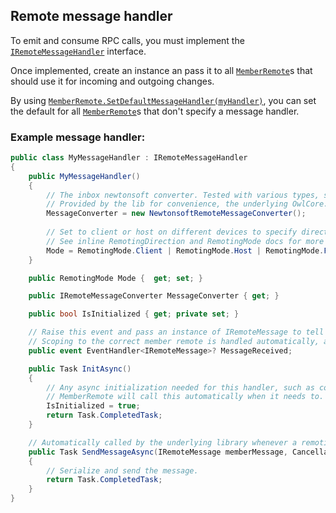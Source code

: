 ## Remote message handler

To emit and consume RPC calls, you must implement the [`IRemoteMessageHandler`](../../api/OwlCore.Remoting.Transfer.IRemoteMessageHandler.yml) interface.

Once implemented, create an instance an pass it to all [`MemberRemote`](/member-remote.md)s that should use it for incoming and outgoing changes.

By using [`MemberRemote.SetDefaultMessageHandler(myHandler)`](../../api/OwlCore.Remoting.MemberRemote.yml#OwlCore_Remoting_MemberRemote_SetDefaultMessageHandler_OwlCore_Remoting_Transfer_IRemoteMessageHandler_), you can set the default for all [`MemberRemote`](/member-remote.md)s that don't specify a message handler.

### Example message handler:

```csharp
public class MyMessageHandler : IRemoteMessageHandler
{
    public MyMessageHandler()
    {
        // The inbox newtonsoft converter. Tested with various types, structs, primitives, classes and more.
        // Provided by the lib for convenience, the underlying OwlCore.Remoting system doesn't use this property.
        MessageConverter = new NewtonsoftRemoteMessageConverter();
        
        // Set to client or host on different devices to specify direction for one-way remoting.
        // See inline RemotingDirection and RemotingMode docs for more info.
        Mode = RemotingMode.Client | RemotingMode.Host | RemotingMode.Full;
    }

    public RemotingMode Mode {  get; set; }

    public IRemoteMessageConverter MessageConverter { get; }

    public bool IsInitialized { get; private set; }

    // Raise this event and pass an instance of IRemoteMessage to tell all MemberRemotes to apply the member change.
    // Scoping to the correct member remote is handled automatically, assuming the data is accurate.
    public event EventHandler<IRemoteMessage>? MessageReceived;

    public Task InitAsync()
    {
        // Any async initialization needed for this handler, such as connecting to a server.
        // MemberRemote will call this automatically when it needs to.
        IsInitialized = true;
        return Task.CompletedTask;
    }

    // Automatically called by the underlying library whenever a remoting message should be sent.
    public Task SendMessageAsync(IRemoteMessage memberMessage, CancellationToken? cancellationToken = null)
    {
        // Serialize and send the message.
        return Task.CompletedTask;
    }
}

```